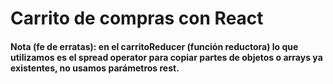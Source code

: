 # Carrito de compras con React

#### Nota (fe de erratas): en el carritoReducer (función reductora) lo que utilizamos es el spread operator para copiar partes de objetos o arrays ya existentes, no usamos parámetros rest.
